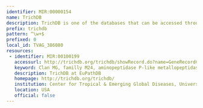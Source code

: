 ```yaml
---
identifier: MIR:00000154
name: TrichDB
description: TrichDB is one of the databases that can be accessed through the EuPathDB (http://EuPathDB.org; formerly ApiDB) portal, covering eukaryotic pathogens of the genera Cryptosporidium, Giardia, Leishmania, Neospora, Plasmodium, Toxoplasma, Trichomonas and Trypanosoma. While each of these groups is supported by a taxon-specific database built upon the same infrastructure, the EuPathDB portal offers an entry point to all these resources, and the opportunity to leverage orthology for searches across genera.
prefix: trichdb
pattern: ^\w+$
prefixed: 0
local_id: TVAG_386080
resources:
 - identifier: MIR:00100199
   accessurl: http://trichdb.org/trichdb/showRecord.do?name=GeneRecordClasses.GeneRecordClass&source_id=${lid}
   keyword: Clan MG, familly M24, aminopeptidase P-like metallopeptidase
   description: TrichDB at EuPathDB
   homepage: http://trichdb.org/trichdb/
   institution: Center for Tropical & Emerging Global Diseases, University of Georgia
   location: USA
   official: false
---
```

